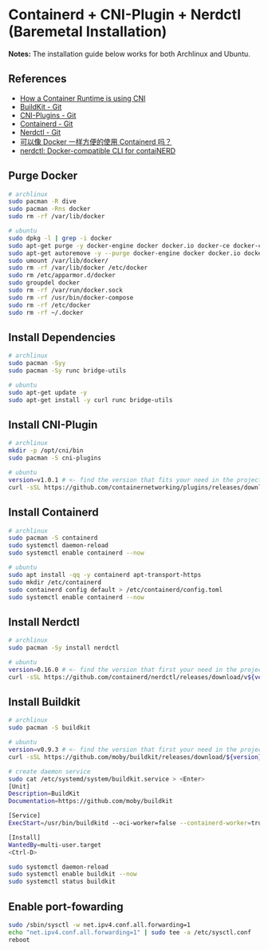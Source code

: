 # Containerd + CNI-Plugin + Nerdctl (Baremetal Installation)

**Notes:** The installation guide below works for both Archlinux and Ubuntu.

## References

- [How a Container Runtime is using CNI](https://karampok.me/posts/container-networking-with-cni/)
- [BuildKit - Git](https://github.com/moby/buildkit)
- [CNI-Plugins - Git](https://github.com/containernetworking/plugins)
- [Containerd - Git](https://github.com/containerd/containerd)
- [Nerdctl - Git](https://github.com/containerd/nerdctl)
- [可以像 Docker 一样方便的使用 Containerd 吗？](https://www.51cto.com/article/679424.html)
- [nerdctl: Docker-compatible CLI for contaiNERD](https://medium.com/nttlabs/nerdctl-359311b32d0e)

## Purge Docker

```bash
# archlinux
sudo pacman -R dive
sudo pacman -Rns docker
sudo rm -rf /var/lib/docker

# ubuntu
sudo dpkg -l | grep -i docker
sudo apt-get purge -y docker-engine docker docker.io docker-ce docker-ce-cli docker-ce-rootless-extras docker-scan-plugin
sudo apt-get autoremove -y --purge docker-engine docker docker.io docker-ce
sudo umount /var/lib/docker/
sudo rm -rf /var/lib/docker /etc/docker
sudo rm /etc/apparmor.d/docker
sudo groupdel docker
sudo rm -rf /var/run/docker.sock
sudo rm -rf /usr/bin/docker-compose
sudo rm -rf /etc/docker
sudo rm -rf ~/.docker
```
## Install Dependencies

```bash
# archlinux
sudo pacman -Syy
sudo pacman -Sy runc bridge-utils

# ubuntu
sudo apt-get update -y
sudo apt-get install -y curl runc bridge-utils
```

## Install CNI-Plugin

```bash
# archlinux
mkdir -p /opt/cni/bin
sudo pacman -S cni-plugins

# ubuntu
version=v1.0.1 # <- find the version that fits your need in the project release page
curl -sSL https://github.com/containernetworking/plugins/releases/download/${version}/cni-plugins-linux-amd64-${version}.tgz | sudo tar -xvz -C /opt/cni/bin
```

## Install Containerd

```bash
# archlinux
sudo pacman -S containerd
sudo systemctl daemon-reload
sudo systemctl enable containerd --now

# ubuntu
sudo apt install -qq -y containerd apt-transport-https
sudo mkdir /etc/containerd
sudo containerd config default > /etc/containerd/config.toml
sudo systemctl enable containerd --now
```

## Install Nerdctl

```bash
# archlinux
sudo pacman -Sy install nerdctl

# ubuntu
version=0.16.0 # <- find the version that first your need in the project release page
curl -sSL https://github.com/containerd/nerdctl/releases/download/v${version}/nerdctl-${version}-linux-amd64.tar.gz | sudo tar -C -xzvvf /usr/local/bin
```

## Install Buildkit

```bash
# archlinux
sudo pacman -S buildkit

# ubuntu
version=v0.9.3 # <- find the version that first your need in the project release page
curl -sSL https://github.com/moby/buildkit/releases/download/${version}/buildkit-${version}.linux-amd64.tar.gz | sudo tar -C -xzvf /usr/bin

# create daemon service
sudo cat /etc/systemd/system/buildkit.service > <Enter>
[Unit]
Description=BuildKit
Documentation=https://github.com/moby/buildkit

[Service]
ExecStart=/usr/bin/buildkitd --oci-worker=false --containerd-worker=true

[Install]
WantedBy=multi-user.target
<Ctrl-D>

sudo systemctl daemon-reload
sudo systemctl enable buildkit --now
sudo systemctl status buildkit
```


## Enable port-fowarding

```bash
sudo /sbin/sysctl -w net.ipv4.conf.all.forwarding=1
echo "net.ipv4.conf.all.forwarding=1" | sudo tee -a /etc/sysctl.conf
reboot
```
